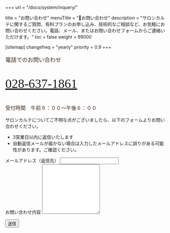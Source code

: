 +++
url = "/docs/system/inquery/"

title = "お問い合わせ"
menuTitle = "💬お問い合わせ"
description = "サロンカルテに関するご質問、有料プランのお申し込み、技術的なご相談など、お気軽にお問い合わせください。電話、メール、またはお問い合わせフォームからご連絡いただけます。"
toc = false
weight = 99000

[sitemap]
  changefreq = "yearly"
  priority = 0.9
+++



<!-- 電話カード -->
<div class="card border rounded p-4 my-5 text-center">

  <!-- 本文 -->
  <div style="font-family: 'Hiragino Mincho ProN', serif; color: #3d2b1f;">
    <p class="mb-2" style="font-size: 1.1rem;">電話でのお問い合わせ</p>
    <p class="fw-bold mb-3" style="font-size: 2.5rem;">
      <a href="tel:0286366701" class="text-decoration-none text-dark">028-637-1861</a>
    </p>
    <p class="mb-0" style="font-size: 1rem;">受付時間　午前９：００〜午後６：００</p>
  </div>
</div>

<div id="contactForm">

サロンカルテについてご不明な点がございましたら、以下のフォームよりお問い合わせください。

- 3営業日以内に返信いたします
- 自動返信メールが届かない場合は入力したメールアドレスに誤りがある可能性があります。ご確認ください。

<div>
  <label for="mail" class="form-label">メールアドレス（返信先）</label>
  <input type="email" class="form-control" id="mail" />
</div>
<div>
  <label for="content" class="form-label">お問い合わせ内容</label>
  <textarea id="content" class="form-control" rows="10"></textarea>
</div>

<button onclick="submit()" class="btn btn-primary btn-lg mt-5" id="sendButton">送信</button>

<div id="errormessage" style="color:red"></div>

</div>

<div id="thanks"></div>

<script src="https://cdn.jsdelivr.net/npm/axios/dist/axios.min.js"></script>

<script>

  const form = document.getElementById("contactForm");
  const thanks = document.getElementById("thanks");
  const sendButton = document.getElementById("sendButton");
  const errorMessage = document.getElementById("errormessage");
  const iconField = document.getElementById("iconField")
  const EMAIL_REG_EXP = /^[A-Za-z0-9]{1}[A-Za-z0-9_.-]*@{1}[A-Za-z0-9_.-]+.[A-Za-z0-9]+$/;

  // メール送信処理（更新版）
async function submit() {
  sendButton.disabled = true;
  const email = document.getElementById("mail");
  const content = document.getElementById("content");

  try {
    if (EMAIL_REG_EXP.test(email.value) === false) throw "メールアドレスが不正です";
    if (content.value.length === 0) throw "本文が空欄です";
  } catch (e) {
    errorMessage.innerHTML = e;
    sendButton.disabled = false;
    return;
  }

  const config = {
    method: "POST",
    url: "https://us-central1-nipo-plus.cloudfunctions.net/inqueryWebCommon",
    data: {
      email: email.value,
      text: `${content.value}\n`,
      site: "salonkarte"  // ← ここを追加！
    }
  };

  // 完了を待つ必要はない
  axios(config);
  form.setAttribute("style", "display:none");
  const textNode = document.createTextNode(`お問い合わせありがとうございます。${email.value}宛に確認メールを送ります。5分経過してもメールが届かない場合は再度お問い合わせください`);
  thanks.appendChild(textNode);


  return;
}


</script>
